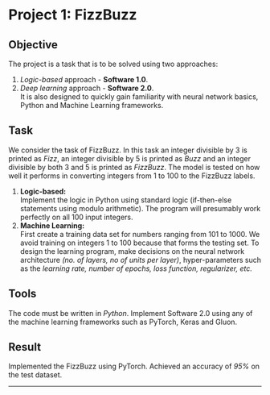 # Project 1: FizzBuzz

## Objective 
The project is a task that is to be solved using two approaches:  
1. *Logic-based* approach - **Software 1.0**.
2. *Deep learning* approach - **Software 2.0**.  
It is also designed to quickly gain familiarity with neural network basics, Python and Machine Learning frameworks.  

## Task
We consider the task of FizzBuzz. In this task an integer divisible by 3 is printed as *Fizz*, an integer divisible by 5 is printed as *Buzz* and an integer divisible by both 3 and 5 is printed as *FizzBuzz*. The model is tested on how well it performs in converting integers from 1 to 100 to the FizzBuzz labels.  
1. **Logic-based:**  
Implement the logic in Python using standard logic (if-then-else statements using modulo arithmetic). The program will presumably work perfectly on all 100 input integers.
2. **Machine Learning:**  
First create a training data set for numbers ranging from 101 to 1000. We avoid training on integers 1 to 100 because that forms the testing set. To design the learning program, make decisions on the neural network architecture *(no. of layers, no of units per layer)*, hyper-parameters such as the *learning rate, number of epochs, loss function, regularizer, etc.*  

## Tools
The code must be written in *Python*. Implement Software 2.0 using any of the machine learning frameworks such as PyTorch, Keras and Gluon.

## Result
Implemented the FizzBuzz using PyTorch. Achieved an accuracy of *95%* on the test dataset.
___